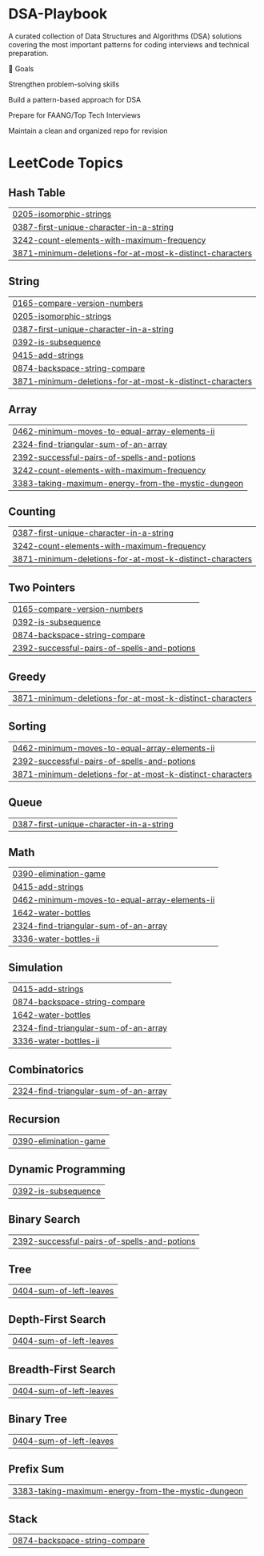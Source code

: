 # DSA-Playbook 

A curated collection of Data Structures and Algorithms (DSA) solutions covering the most important patterns for coding interviews and technical preparation.

🎯 Goals

Strengthen problem-solving skills

Build a pattern-based approach for DSA

Prepare for FAANG/Top Tech Interviews

Maintain a clean and organized repo for revision

<!---LeetCode Topics Start-->
# LeetCode Topics
## Hash Table
|  |
| ------- |
| [0205-isomorphic-strings](https://github.com/Deepak-k-12/DSA-Playbook/tree/master/0205-isomorphic-strings) |
| [0387-first-unique-character-in-a-string](https://github.com/Deepak-k-12/DSA-Playbook/tree/master/0387-first-unique-character-in-a-string) |
| [3242-count-elements-with-maximum-frequency](https://github.com/Deepak-k-12/DSA-Playbook/tree/master/3242-count-elements-with-maximum-frequency) |
| [3871-minimum-deletions-for-at-most-k-distinct-characters](https://github.com/Deepak-k-12/DSA-Playbook/tree/master/3871-minimum-deletions-for-at-most-k-distinct-characters) |
## String
|  |
| ------- |
| [0165-compare-version-numbers](https://github.com/Deepak-k-12/DSA-Playbook/tree/master/0165-compare-version-numbers) |
| [0205-isomorphic-strings](https://github.com/Deepak-k-12/DSA-Playbook/tree/master/0205-isomorphic-strings) |
| [0387-first-unique-character-in-a-string](https://github.com/Deepak-k-12/DSA-Playbook/tree/master/0387-first-unique-character-in-a-string) |
| [0392-is-subsequence](https://github.com/Deepak-k-12/DSA-Playbook/tree/master/0392-is-subsequence) |
| [0415-add-strings](https://github.com/Deepak-k-12/DSA-Playbook/tree/master/0415-add-strings) |
| [0874-backspace-string-compare](https://github.com/Deepak-k-12/DSA-Playbook/tree/master/0874-backspace-string-compare) |
| [3871-minimum-deletions-for-at-most-k-distinct-characters](https://github.com/Deepak-k-12/DSA-Playbook/tree/master/3871-minimum-deletions-for-at-most-k-distinct-characters) |
## Array
|  |
| ------- |
| [0462-minimum-moves-to-equal-array-elements-ii](https://github.com/Deepak-k-12/DSA-Playbook/tree/master/0462-minimum-moves-to-equal-array-elements-ii) |
| [2324-find-triangular-sum-of-an-array](https://github.com/Deepak-k-12/DSA-Playbook/tree/master/2324-find-triangular-sum-of-an-array) |
| [2392-successful-pairs-of-spells-and-potions](https://github.com/Deepak-k-12/DSA-Playbook/tree/master/2392-successful-pairs-of-spells-and-potions) |
| [3242-count-elements-with-maximum-frequency](https://github.com/Deepak-k-12/DSA-Playbook/tree/master/3242-count-elements-with-maximum-frequency) |
| [3383-taking-maximum-energy-from-the-mystic-dungeon](https://github.com/Deepak-k-12/DSA-Playbook/tree/master/3383-taking-maximum-energy-from-the-mystic-dungeon) |
## Counting
|  |
| ------- |
| [0387-first-unique-character-in-a-string](https://github.com/Deepak-k-12/DSA-Playbook/tree/master/0387-first-unique-character-in-a-string) |
| [3242-count-elements-with-maximum-frequency](https://github.com/Deepak-k-12/DSA-Playbook/tree/master/3242-count-elements-with-maximum-frequency) |
| [3871-minimum-deletions-for-at-most-k-distinct-characters](https://github.com/Deepak-k-12/DSA-Playbook/tree/master/3871-minimum-deletions-for-at-most-k-distinct-characters) |
## Two Pointers
|  |
| ------- |
| [0165-compare-version-numbers](https://github.com/Deepak-k-12/DSA-Playbook/tree/master/0165-compare-version-numbers) |
| [0392-is-subsequence](https://github.com/Deepak-k-12/DSA-Playbook/tree/master/0392-is-subsequence) |
| [0874-backspace-string-compare](https://github.com/Deepak-k-12/DSA-Playbook/tree/master/0874-backspace-string-compare) |
| [2392-successful-pairs-of-spells-and-potions](https://github.com/Deepak-k-12/DSA-Playbook/tree/master/2392-successful-pairs-of-spells-and-potions) |
## Greedy
|  |
| ------- |
| [3871-minimum-deletions-for-at-most-k-distinct-characters](https://github.com/Deepak-k-12/DSA-Playbook/tree/master/3871-minimum-deletions-for-at-most-k-distinct-characters) |
## Sorting
|  |
| ------- |
| [0462-minimum-moves-to-equal-array-elements-ii](https://github.com/Deepak-k-12/DSA-Playbook/tree/master/0462-minimum-moves-to-equal-array-elements-ii) |
| [2392-successful-pairs-of-spells-and-potions](https://github.com/Deepak-k-12/DSA-Playbook/tree/master/2392-successful-pairs-of-spells-and-potions) |
| [3871-minimum-deletions-for-at-most-k-distinct-characters](https://github.com/Deepak-k-12/DSA-Playbook/tree/master/3871-minimum-deletions-for-at-most-k-distinct-characters) |
## Queue
|  |
| ------- |
| [0387-first-unique-character-in-a-string](https://github.com/Deepak-k-12/DSA-Playbook/tree/master/0387-first-unique-character-in-a-string) |
## Math
|  |
| ------- |
| [0390-elimination-game](https://github.com/Deepak-k-12/DSA-Playbook/tree/master/0390-elimination-game) |
| [0415-add-strings](https://github.com/Deepak-k-12/DSA-Playbook/tree/master/0415-add-strings) |
| [0462-minimum-moves-to-equal-array-elements-ii](https://github.com/Deepak-k-12/DSA-Playbook/tree/master/0462-minimum-moves-to-equal-array-elements-ii) |
| [1642-water-bottles](https://github.com/Deepak-k-12/DSA-Playbook/tree/master/1642-water-bottles) |
| [2324-find-triangular-sum-of-an-array](https://github.com/Deepak-k-12/DSA-Playbook/tree/master/2324-find-triangular-sum-of-an-array) |
| [3336-water-bottles-ii](https://github.com/Deepak-k-12/DSA-Playbook/tree/master/3336-water-bottles-ii) |
## Simulation
|  |
| ------- |
| [0415-add-strings](https://github.com/Deepak-k-12/DSA-Playbook/tree/master/0415-add-strings) |
| [0874-backspace-string-compare](https://github.com/Deepak-k-12/DSA-Playbook/tree/master/0874-backspace-string-compare) |
| [1642-water-bottles](https://github.com/Deepak-k-12/DSA-Playbook/tree/master/1642-water-bottles) |
| [2324-find-triangular-sum-of-an-array](https://github.com/Deepak-k-12/DSA-Playbook/tree/master/2324-find-triangular-sum-of-an-array) |
| [3336-water-bottles-ii](https://github.com/Deepak-k-12/DSA-Playbook/tree/master/3336-water-bottles-ii) |
## Combinatorics
|  |
| ------- |
| [2324-find-triangular-sum-of-an-array](https://github.com/Deepak-k-12/DSA-Playbook/tree/master/2324-find-triangular-sum-of-an-array) |
## Recursion
|  |
| ------- |
| [0390-elimination-game](https://github.com/Deepak-k-12/DSA-Playbook/tree/master/0390-elimination-game) |
## Dynamic Programming
|  |
| ------- |
| [0392-is-subsequence](https://github.com/Deepak-k-12/DSA-Playbook/tree/master/0392-is-subsequence) |
## Binary Search
|  |
| ------- |
| [2392-successful-pairs-of-spells-and-potions](https://github.com/Deepak-k-12/DSA-Playbook/tree/master/2392-successful-pairs-of-spells-and-potions) |
## Tree
|  |
| ------- |
| [0404-sum-of-left-leaves](https://github.com/Deepak-k-12/DSA-Playbook/tree/master/0404-sum-of-left-leaves) |
## Depth-First Search
|  |
| ------- |
| [0404-sum-of-left-leaves](https://github.com/Deepak-k-12/DSA-Playbook/tree/master/0404-sum-of-left-leaves) |
## Breadth-First Search
|  |
| ------- |
| [0404-sum-of-left-leaves](https://github.com/Deepak-k-12/DSA-Playbook/tree/master/0404-sum-of-left-leaves) |
## Binary Tree
|  |
| ------- |
| [0404-sum-of-left-leaves](https://github.com/Deepak-k-12/DSA-Playbook/tree/master/0404-sum-of-left-leaves) |
## Prefix Sum
|  |
| ------- |
| [3383-taking-maximum-energy-from-the-mystic-dungeon](https://github.com/Deepak-k-12/DSA-Playbook/tree/master/3383-taking-maximum-energy-from-the-mystic-dungeon) |
## Stack
|  |
| ------- |
| [0874-backspace-string-compare](https://github.com/Deepak-k-12/DSA-Playbook/tree/master/0874-backspace-string-compare) |
<!---LeetCode Topics End-->